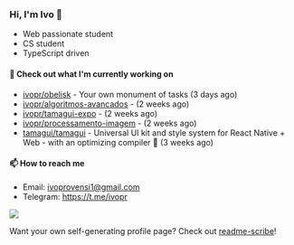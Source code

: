 ### Hi, I'm Ivo 👋

* Web passionate student
* CS student
* TypeScript driven

#### 👷 Check out what I'm currently working on

- [ivopr/obelisk](https://github.com/ivopr/obelisk) - Your own monument of tasks (3 days ago)
- [ivopr/algoritmos-avancados](https://github.com/ivopr/algoritmos-avancados) -  (2 weeks ago)
- [ivopr/tamagui-expo](https://github.com/ivopr/tamagui-expo) -  (2 weeks ago)
- [ivopr/processamento-imagem](https://github.com/ivopr/processamento-imagem) -  (2 weeks ago)
- [tamagui/tamagui](https://github.com/tamagui/tamagui) - Universal UI kit and style system for React Native &#43; Web - with an optimizing compiler 🚄 (3 weeks ago)

#### 📫 How to reach me

- Email: [ivoprovensi1@gmail.com](mailto://ivoprovensi1@gmail.com)
- Telegram: https://t.me/ivopr

![](https://github-readme-stats.vercel.app/api/top-langs/?username=ivopr&layout=compact&theme=react)

Want your own self-generating profile page? Check out [readme-scribe](https://github.com/muesli/readme-scribe)!
